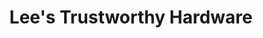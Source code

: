 ---
title: "Lee's Trustworthy Hardware"
url: /wannaska/lees-trustworthy-hardware/
shop: Eisenwaren
---